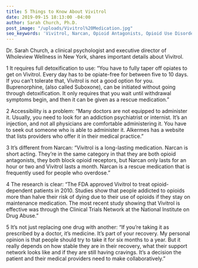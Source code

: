 ```yaml
---
title: 5 Things to Know About Vivitrol
date: 2019-09-15 18:13:00 -04:00
author: Sarah Church, Ph.D.
post_image: "/uploads/Vivitrol%20Medication.jpg"
seo_keywords: 'Vivitrol, Narcan, Opioid Antagonists, Opioid Use Disorder '
---
```


Dr. Sarah Church, a clinical psychologist and executive director of Wholeview Wellness in New York, shares important details about Vivitrol.

1 It requires full detoxification to use: “You have to fully taper off opiates to get on Vivitrol. Every day has to be opiate-free for between five to 10 days. If you can’t tolerate that, Vivitrol is not a good option for you. Buprenorphine, (also called Suboxone), can be initiated without going through detoxification. It only requires that you wait until withdrawal symptoms begin, and then it can be given as a rescue medication.”

2 Accessibility is a problem: “Many doctors are not equipped to administer it. Usually, you need to look for an addiction psychiatrist or internist. It’s an injection, and not all physicians are comfortable administering it. You have to seek out someone who is able to administer it. Alkermes has a website that lists providers who offer it in their medical practice.”

3 It’s different from Narcan: “Vivitrol is a long-lasting medication. Narcan is short acting. They’re in the same category in that they are both opioid antagonists, they both block opioid receptors, but Narcan only lasts for an hour or two and Vivitrol lasts a month. Narcan is a rescue medication that is frequently used for people who overdose.”

4 The research is clear: “The FDA approved Vivitrol to treat opioid-dependent patients in 2010. Studies show that people addicted to opioids more than halve their risk of dying due to their use of opioids if they stay on maintenance medication. The most recent study showing that Vivitrol is effective was through the Clinical Trials Network at the National Institute on Drug Abuse.”

5 It’s not just replacing one drug with another: “If you’re taking it as prescribed by a doctor, it’s medicine. It’s part of your recovery. My personal opinion is that people should try to take it for six months to a year. But it really depends on how stable they are in their recovery, what their support network looks like and if they are still having cravings. It’s a decision the patient and their medical providers need to make collaboratively.”